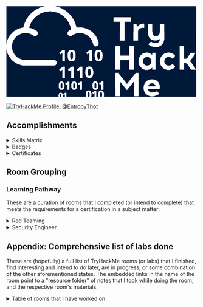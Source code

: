 
<img src="./images/banner.png" width="500px" />

<a href="https://tryhackme.com/p/EntropyThot"><img src="https://tryhackme-badges.s3.amazonaws.com/EntropyThot.png" alt="TryHackMe Profile: @EntropyThot"></a>

## Accomplishments

<details>
<summary>Skills Matrix</summary>

<img width="500px;" alt="skills matrix" src="./images/skills_matrix.png" />
</details>

<details>
<summary>Badges</summary>

<img src="./images/thm_badges.png" width="700px" />
</details>

<details>
<summary>Certificates</summary>

* [Jr Penetration Tester Learning Path](./images/certs/junior-pentest.pdf)

</details>

## Room Grouping

### Learning Pathway

These are a curation of rooms that I completed (or intend to complete) that meets the requirements for a certification in a subject matter:

<details>
<summary>Red Teaming</summary>

* __Red Team Fundamentals:__ Learn the core components of a red team engagement, from threat intelligence to OPSEC and C2s.
    * ~~[Red Team Fundamentals]()~~: Learn about the basics of a red engagement, the main components and stakeholders involved, and how red teaming differs from other cyber security engagements.
    * ~~[Red Team Engagements]()~~: Learn the steps and procedures of a red team engagement, including planning, frameworks, and documentation.
    * ~~[Red Team Threat Intel]()~~: Apply threat intelligence to red team engagements and adversary emulation.
    * ~~[Red Team OPSEC]()~~: Learn how to apply Operations Security (OPSEC) process for Red Teams.
    * ~~[Intro to C2]()~~: Learn the essentials of Command and Control to help you become a better Red Teamer and simplify your next Red Team assessment!
* __Initial Access:__ Explore the different techniques to gain initial access to a target system and network from a Red Teamer’s perspective.
    * ~~[Red Team Recon]()~~: Learn how to use DNS, advanced searching, Recon-ng, and Maltego to collect information about your target.
    * ~~[Weaponization]()~~: Understand and explore common red teaming weaponization techniques. You will learn to build custom payloads using common methods seen in the industry to get initial access.
    * ~~[Password Attacks]()~~: This room introduces the fundamental techniques to perform a successful password attack against various services and scenarios.
    * ~~[Phishing]()~~: Learn what phishing is and why it's important to a red team engagement. You will set up phishing infrastructure, write a convincing phishing email and try to trick your target into opening your email in a real-world simulation.
* __Post Compromise:__ Learn about the steps taken by an attacker right after gaining an initial foothold on a network.
    * ~~[The Lay of the Land]()~~: Learn about and get hands-on with common technologies and security products used in corporate environments; both host and network-based security solutions are covered.
    * ~~[Enumeration]()~~: This room is an introduction to enumeration when approaching an unknown corporate environment.
    * ~~[Windows Privilege Escalation]()~~: Learn the fundamentals of Windows privilege escalation techniques.
    * ~~[Windows Local Persistence]()~~: Learn the most common persistence techniques used on Windows machines.
    * ~~[Lateral Movement and Pivoting]()~~: Learn about common techniques used to move laterally across a Windows network.
    * ~~[Data Exfiltration]()~~: An introduction to Data Exfiltration and Tunneling techniques over various protocols.
* __Host Evasions:__ Understand the techniques behind host-based security and bypass the most common security products in Windows operating systems.
    * ~~[Windows Internals]()~~: Learn and understand the fundamentals of how Windows operates at its core.
    * ~~[Introduction to Windows API]()~~: Learn how to interact with the win32 API and understand its wide range of use cases.
    * ~~[Abusing Windows Internals]()~~: Leverage windows internals components to evade common detection solutions, using modern tool-agnostic approaches.
    * ~~[Introduction to Antivirus]()~~: Understand how antivirus software works and what detection techniques are used to bypass malicious file checks.
    * ~~[AV Evasion: Shellcode]()~~: Learn shellcode encoding, packing, binders, and crypters.
    * ~~[Obfuscation Principles]()~~: Leverage tool-agnostic software obfuscation practices to hide malicious functions and create unique code.
    * ~~[Signature Evasion]()~~: Learn how to break signatures and evade common AV, using modern tool-agnostic approaches.
    * ~~[Bypassing UAC]()~~: Learn common ways to bypass User Account Control (UAC) in Windows hosts.
    * ~~[Runtime Detection Evasion]()~~: Learn how to bypass common runtime detection measures, such as AMSI, using modern tool-agnostic approaches.
    * ~~[Evading Logging and Monitoring]()~~: Learn how to bypass common logging and system monitoring, such as ETW, using modern tool-agnostic approaches.
    * ~~[Living Off the Land]()~~: Learn the essential concept of "Living Off the Land" in Red Team engagements.
* __Network Security Evasion:__ Learn how to bypass and evade different security solutions used in the industry, such as firewalls and IDS/IPS.
    * ~~[Network Security Solutions]()~~: Learn about and experiment with various IDS/IPS evasion techniques, such as protocol and payload manipulation.
    * ~~[Firewalls]()~~: Learn about and experiment with various firewall evasion techniques, such as port hopping and port tunneling.
    * ~~[Sandbox Evasion]()~~: Learn about active defense mechanisms Blue Teamers can deploy to identify adversaries in their environment.
* __Compromising Active Directory:__ Learn and exploit Active Directory networks through core security issues stemming from misconfigurations.
    * ~~[Active Directory Basics]()~~: This room will introduce the basic concepts and functionality provided by Active Directory.
    * ~~[Breaching Active Directory]()~~: This network covers techniques and tools that can be used to acquire that first set of AD credentials that can then be used to enumerate AD.
    * ~~[Enumerating Active Directory]()~~: This room covers various Active Directory enumeration techniques, their use cases as well as drawbacks.
    * ~~[Lateral Movement and Pivoting]()~~: Learn about common techniques used to move laterally across a Windows network.
    * ~~[Exploiting Active Directory]()~~: Learn common AD exploitation techniques that can allow you to reach your goal in an AD environment.
    * ~~[Persisting Active Directory]()~~: Learn about common Active Directory persistence techniques that can be used post-compromise to ensure the blue team will not be able to kick you out during a red team exercise.
    * ~~[Credentials Harvesting]()~~: Apply current authentication models employed in modern environments to a red team approach.
</details>

<details>
<summary>Security Engineer</summary>

* __Introduction to Security Engineering:__ Acquire the foundations for security engineering. Learn about security principles, cryptography fundamentals, and identity management basics.
* __Threats and Risks:__ Understand how security engineers help their organisations to identify threats and risks to better manage them.
* __Network and System Security:__ Explore principles of network & system security, including secure protocols, hardening OS, cloud, and network devices using latest techniques.
* __Software Security:__ Understand how security integrates into the development process of an application, and learn how to mitigate common vulnerabilities in web applications.
* __Managing Incidents:__ Understand how security engineers help their organisations during an incident to reduce the impact of the incident.
</details>

## Appendix: Comprehensive list of labs done

These are (hopefully) a full list of TryHackMe rooms (or labs) that I finished, find interesting and intend to do later, are in progress, or some combination of the other aforementioned states. The embedded links in the name of the room point to a "resource folder" of notes that I took while doing the room, and the respective room's materials.

<details>
<summary>Table of rooms that I have worked on</summary>

| __Room__ | __Categories/Tags__ | __THM Description__ | __Level__ | __Time Credits (in minutes)__ | __Status__ |
|----------|---------------------|---------------------|-----------|-------------------------------|------------|
| 25 Days of Cyber Security | [todo] | [todo] | Easy | 0 | Completed |
| Abusing Windows Internals | [todo] | [todo] | Hard | 60 | Completed |
| Active Directory Basics | [todo] | [todo] | Easy | 30 | Completed |
| Active Directory Hardening | [todo] | [todo] | Medium | 120 | Completed |
| Active Reconnaissance | [todo] | [todo] | Easy | 60 | Completed |
| Advanced SQL Injection | [todo] | [todo] | Medium | 60 | Completed |
| Advanced Static Analysis | [todo] | [todo] | Medium | 200 | Completed |
| Advent of Cyber '23 Side Quest | [todo] | [todo] | Info | 60 | In Progress |
| Advent of Cyber 1 [2019] | [todo] | [todo] | Easy | 0 | In Progress |
| Advent of Cyber 2 [2020] | [todo] | [todo] | Medium | 1440 | In Progress |
| Advent of Cyber 2022 | [todo] | [todo] | Easy | 1440 | In Progress |
| Advent of Cyber 2023 | [todo] | [todo] | Easy | 1440 | Completed |
| Advent of Cyber 3 (2021) | [todo] | [todo] | Easy | 1440 | Completed |
| Agent Sudo | [todo] | [todo] | Easy | 0 | Completed |
| Alfred | [todo] | [todo] | Easy | 45 | Completed |
| Analysing Volatile Memory | [todo] | [todo] | Easy | 90 | Completed |
| Android Hacking 101 | [todo] | [todo] | Medium | 0 | Completed |
| Android Malware Analysis | [todo] | [todo] | Easy | 60 | Completed |
| Anthem | [todo] | [todo] | Easy | 0 | Completed |
| Anti-Reverse Engineering | [todo] | [todo] | Medium | 60 | Completed |
| Atlas | [todo] | [todo] | Easy | 45 | Completed |
| Atomic Red Team | [todo] | [todo] | Medium | 120 | In Progress |
| AttackerKB | [todo] | [todo] | Easy | 0 | Completed |
| Attacking Kerberos | [todo] | [todo] | Easy | 0 | In Progress |
| [Attacktive Directory](./rooms/attacktivedirectory) | Red Teaming, Active Directory, boot2root | 99% of Corporate networks run off of AD. But can you exploit a vulnerable Domain Controller? | Medium | 0 | Completed |
| Auditing and Monitoring | [todo] | [todo] | Easy | 60 | Completed |
| Aurora EDR | [todo] | [todo] | Medium | 60 | Completed |
| Authentication Bypass | [todo] | [todo] | Easy | 30 | Completed |
| Autopsy | [todo] | [todo] | Easy | 60 | Completed |
| AV Evasion: Shellcode | [todo] | [todo] | Medium | 120 | Completed |
| b3dr0ck | [todo] | [todo] | Easy | 60 | In Progress |
| Badbyte | [todo] | [todo] | Easy | 0 | Completed |
| Baron Samedit | [todo] | [todo] | Info | 0 | Completed |
| Bash Scripting | [todo] | [todo] | Easy | 45 | Completed |
| Basic Dynamic Analysis | [todo] | [todo] | Medium | 120 | Completed |
| Basic Malware RE | [todo] | [todo] | Medium | 0 | Completed |
| Basic Pentesting | [todo] | [todo] | Easy | 0 | Completed |
| Basic Static Analysis | [todo] | [todo] | Medium | 120 | Completed |
| Bebop | [todo] | [todo] | Easy | 30 | Completed |
| Become a Hacker | [todo] | [todo] | Easy | 20 | Completed |
| Becoming a First Responder | [todo] | [todo] | Easy | 120 | Completed |
| Blaster | [todo] | [todo] | Easy | 30 | Completed |
| Blue | Windows, Eternal Blue, MS17-010, boot2root, Exploitation | Deploy & hack into a Windows machine, leveraging common misconfigurations issues. | Easy | 30 | Completed | 
| Bolt | [todo] | [todo] | Easy | 0 | Completed |
| Bounty Hacker | [todo] | [todo] | Easy | 0 | Completed |
| Brim | [todo] | [todo] | Medium | 120 | Completed |
| Bulletproof Penguin | [todo] | [todo] | Easy | 45 | Completed |
| Burp Suite: Extensions | [todo] | [todo] | Easy | 30 | Completed |
| Burp Suite: Intruder | [todo] | [todo] | Medium | 90 | Completed |
| Burp Suite: Other Modules | [todo] | [todo] | Easy | 45 | Completed |
| Burp Suite: Repeater | [todo] | [todo] | Info | 60 | Completed |
| Burp Suite: The Basics | [todo] | [todo] | Info | 60 | Completed |
| Bypass Disable Functions | [todo] | [todo] | Info | 60 | Completed |
| Bypassing UAC | [todo] | [todo] | Medium | 45 | Completed |
| CAPA: The Basics | [todo] | [todo] | Easy | 60 | In Progress |
| Careers in Cyber | [todo] | [todo] | Info | 60 | Completed |
| CC: Ghidra | [todo] | [todo] | Easy | 0 | Completed |
| CC: Pen Testing | [todo] | [todo] | [todo] | [todo] | [todo] |
| CI/CD and Build Security | [todo] | [todo] | Medium | 120 | In Progress |
| Cloud-based IaC | [todo] | [todo] | Easy | 180 | Completed |
| Cluster Hardening | [todo] | [todo] | Medium | 30 | In Progress |
| Command Injection | [todo] | [todo] | Easy | 20 | Completed |
| Common Attacks | [todo] | [todo] | Info | 40 | Completed |
| Common Linux Privesc | [todo] | [todo] | Easy | 0 | Completed |
| Container Hardening | [todo] | [todo] | Easy | 40 | Completed |
| Container Vulnerabilities | [todo] | [todo] | Easy | 60 | Completed |
| Content Discovery | [todo] | [todo] | Easy | 30 | Completed |
| Content Security Policy | [todo] | [todo] | [todo] | [todo] | [todo] |
| Cross-site Scripting | [todo] | [todo] | [todo] | [todo] | [todo] |
| Crylo | [todo] | [todo] | Medium | 60 | In Progress |
| Cryptography Basics | [todo] | [todo] | Easy | 45 | Completed |
| Cryptography for Dummies | [todo] | [todo] | Easy | 30 | Completed |
| CTF collection Vol. 1 | [todo] | [todo] | [todo] | [todo] | [todo] |
| [Custom Alert Rules in Wazuh](./rooms/customalertrulesinwazuh) | DFIR, EDR, Logging | Learn how to create rules in Wazuh for your environment. | Easy | 60 | Completed |
| CVE-2021-41773/24013 | [todo] | [todo] | Info | 15 | Completed |
| CVE-2022-26923 | [todo] | [todo] | Easy | 60 | In Progress |
| CVE-2023-38408 | [todo] | [todo] | Medium | 60 | In Progress |
| Cyber Kill Chain | [todo] | [todo] | Easy | 45 | Complete |
| Cyber Scotland 2021 | [todo] | [todo] | Easy | 0 | Completed |
| Daily Bugle | [todo] | [todo] | Hard | 0 | Completed |
| DAST | [todo] | [todo] | Medium | 120 | Completed |
| Data Exfiltration | [todo] | [todo] | Hard | 60 | Completed |
| Dependency Management | [todo] | [todo] | [todo] | [todo] | [todo] |
| DFIR: An Introduction | [todo] | [todo] | Easy | 90 | Completed |
| Diamond Model | [todo] | [todo] | Easy | 35 | Completed |
| [Digital Forensics Case B4DM755](./rooms/caseb4dm755) | Case Study, DFIR | Acquire the critical skills of evidence preservation, disk imaging, and artefact analysis for use in court. | Easy | 120 | Completed |
| Digital Forensics Fundamentals | [todo] | [todo] | Easy | 60 | Completed |
| Dirty Pipe: CVE-2022-0847 | [todo] | [todo] | Info | 42 | Completed |
| Dissecting PE Headers | [todo] | [todo] | Medium | 120 | Completed |
| [Dumping Router Firmware](./rooms/rfirmware) | Case Study, Software Forensics, Reverse Engineering | Have you ever been curious about how your router works? What OS it runs? What makes it tick? | Medium | 0 | Completed |
| DLL HIJACKING | [todo] | [todo] | [todo] | [todo] | [todo] |
| DNS in detail | [todo] | [todo] | [todo] | [todo] | [todo] |
| DNS Manipulation | [todo] | [todo] | [todo] | [todo] | [todo] |
| DOM-Based Attacks | [todo] | [todo] | Easy | 60 | In Progress |
| Dunkle Materie | [todo] | [todo] | [todo] | [todo] | [todo] |
| DVWA | [todo] | [todo] | [todo] | [todo] | [todo] |
| Dynamic Analysis: Debugging | [todo] | [todo] | [todo] | [todo] | [todo] |
| Empire | [todo] | [todo] | [todo] | [todo] | [todo] |
| Encryption – Crypto 101 | [todo] | [todo] | [todo] | [todo] | [todo] |
| Enumeration | [todo] | [todo] | [todo] | [todo] | [todo] |
| Enumeration & Brute Force | [todo] | [todo] | Easy | 30 | Completed |
| [Eradication & Remediation](./rooms/eradicationandremediation) | DFIR, Methodology | A look into the fourth phase of the Incident Response framework: Eradication, Remediation, and Recovery. | Easy | 60 | Completed | 
| Evading Logging and Monitoring | [todo] | [todo] | Medium | 60 | In Progress |
| Eviction | [todo] | [todo] | Easy | 45 | Completed |
| Expediting Registry Analysis | [todo] | [todo] | Medium | 120 | Completed |
| Exploit Vulnerabilities | [todo] | [todo] | Easy | 20 | Completed |
| Extending Your Network | [todo] | [todo] | Info | 20 | Completed |
| ffuf | [todo] | [todo] | Easy | 0 | Completed |
| File Inclusion | [todo] | [todo] | Medium | 60 | Completed |
| Fire Inclusion, Path Traversal | [todo] | [todo] | Medium | 60 | Completed |
| Firewalls | [todo] | [todo] | Medium | 180 | Completed |
| Firewall Fundamentals | [todo] | [todo] | Easy | 60 | Completed |
| FlareVM: Arsenal of Tools | [todo] | [todo] | Easy | 40 | Completed |
| Follina MSDT | [todo] | [todo] | [todo] | [todo] | [todo] |
| Forensic Imaging | [todo] | [todo] | Easy | 45 | Completed |
| Game Zone | [todo] | [todo] | Easy | 0 | Completed |
| Geolocating Images | [todo] | [todo] | Easy | 0 | Completed |
| Getting Started | [todo] | [todo] | [todo] | [todo] | [todo] |
| Gobuster: The Basics | [todo] | [todo] | Easy | 60 | In Progress |
| Google Dorking | [todo] | [todo] | Easy | 0 | Completed |
| Governance & Regulation | [todo] | [todo] | Easy | 120 | Completed |
| Hacking with PowerShell | [todo] | [todo] | Easy | 30 | Completed |
| [HackPark](./rooms/hackpark) | boot2root, Exploitation, Case Study | Bruteforce a websites login with Hydra, identify and use a public exploit then escalate your privileges on this Windows machine! | Medium | 0 | Completed |
| Hardening Basics Part 1 | [todo] | [todo] | Easy | 0 | Completed |
| Hardening Basics Part 2 | [todo] | [todo] | Easy | 0 | Completed |
| Hashing Basics | [todo] | [todo] | Easy | 75 | Completed |
| Hashing – Crypto 101 | [todo] | [todo] | Medium | 30 | Completed |
| HeartBleed | CTF, Metasploit, Exploitation, Crypto | SSL issues are still lurking in the wild! Can you exploit this web servers OpenSSL? | Easy | 60 | Completed |
| History of Malware | [todo] | [todo] | [todo] | [todo] | [todo] |
| Hosted Hypervisors | [todo] | [todo] | Easy | 60 | Completed |
| How to use TryHackMe | [todo] | [todo] | [todo] | [todo] | [todo] |
| How websites work | [todo] | [todo] | [todo] | [todo] | [todo] |
| HTTP Request Smuggling | [todo] | [todo] | [todo] | [todo] | [todo] |
| Hunt Me I: Payment Collectors | [todo] | [todo] | [todo] | [todo] | [todo] |
| Hydra | [todo] | [todo] | [todo] | [todo] | [todo] |
| Ice | [todo] | [todo] | [todo] | [todo] | [todo] |
| IDE | [todo] | [todo] | [todo] | [todo] | [todo] |
| [Identification & Scoping](./rooms/identificationandscoping) | Help Desk, Blue Teaming, DFIR | A look into the second phase of the Incident Response Framework, Identification & Scoping. | Medium | 60 | Completed | 
| Identity and Access Management | [todo] | [todo] | Easy | 120 | Completed |
| IDOR | [todo] | [todo] | Easy | 30 | Completed |
| IDS Fundamentals | [todo] | [todo] | Easy | 60 | In Progress |
| Incident handling with Splunk | [todo] | [todo] | Medium | 300 | In Progress |
| Incident Response Fundamentals | [todo] | [todo] | Easy | 60 | Completed |
| Injection | [todo] | [todo] | [todo] | [todo] | [todo] |
| Insecure Deserialisation | [todo] | [todo] | Medium | 120 | In Progress |
| Intro PoC Scripting | [todo] | [todo] | [todo] | [todo] | [todo] |
| Intro to C2 | [todo] | [todo] | Medium | 60 | Completed |
| Intro to Cloud Security | [todo] | [todo] | Easy | 180 | Completed |
| Intro to Cold System Forensics | [todo] | [todo] | Easy | 60 | Completed |
| Intro to Containerisation | [todo] | [todo] | Info | 30 | Completed |
| Intro to Cyber Threat Intel | [todo] | [todo] | Easy | 45 | Completed |
| Intro to Defensive Security | [todo] | [todo] | Easy | 90 | Completed |
| Intro to Detection Engineering | [todo] | [todo] | Easy | 60 | Completed |
| Intro to Digital Forensics | [todo] | [todo] | Easy | 90 | Completed |
| Intro to Docker | [todo] | [todo] | Easy | 35 | Completed |
| Intro to Endpoint Security | [todo] | [todo] | Easy | 60 | Completed |
| Intro to IaC | [todo] | [todo] | Easy | 90 | Completed |
| Intro to IoT Pentesting | [todo] | [todo] | Easy | 0 | Completed |
| Intro to IR and IM | [todo] | [todo] | Info | 120 | Completed |
| Intro to ISAC | [todo] | [todo] | [todo] | [todo] | [todo] |
| Intro to Kubernetes | [todo] | [todo] | Easy | 60 | Completed |
| Intro to LAN | [todo] | [todo] | Info | 15 | Completed |
| Intro to Log Analysis | [todo] | [todo] | Easy | 60 | Completed |
| Intro to Logs | [todo] | [todo] | Easy | 30 | Completed |
| Intro to Malware Analysis | [todo] | [todo] | Medium | 90 | Completed |
| Intro to Offensive Security | [todo] | [todo] | Info | 15 | Completed |
| Intro to Pipeline Automation | [todo] | [todo] | Info | 60 | Completed |
| Intro To Pwntools | [todo] | [todo] | [todo] | [todo] | [todo] |
| Intro to SSRF | [todo] | [todo] | Easy | 30 | Completed |
| Intro to Threat Emulation | [todo] | [todo] | Medium | 60 | Completed |
| Intro to Windows | [todo] | [todo] | [todo] | [todo] | [todo] |
| Intro to x86-64 | [todo] | [todo] | [todo] | [todo] | [todo] |
| Introduction to Antivirus | [todo] | [todo] | Easy | 90 | Completed |
| Introduction to Cryptography | [todo] | [todo] | Medium | 240 | Completed |
| Introduction to CryptOps | [todo] | [todo] | Easy | 60 | Completed |
| Introduction to DevSecOps | [todo] | [todo] | Medium | 120 | Completed |
| Introduction to Django | [todo] | [todo] | Easy | 0 | Completed |
| Introduction to Flask | [todo] | [todo] | Easy | 15 | Completed |
| Introduction to OWASP ZAP | [todo] | [todo] | Easy | 0 | Completed |
| Introduction to SIEM | [todo] | [todo] | Easy | 120 | Completed |
| Introduction to Windows API | [todo] | [todo] | Easy | 60 | Completed |
| Introductory Networking | [todo] | [todo] | Easy | 20 | Completed |
| Introductory Researching | [todo] | [todo] | Easy | 0 | Completed |
| [Intrusion Detection](./rooms/idsevasion) | [todo] | [todo] | Medium | 60 | Completed |
| Investigating Windows | DFIR, Case Study, Windows, RDP | A windows machine has been hacked, its your job to go investigate this windows machine and find clues to what the hacker might have done. | Easy | 0 | Completed |
| Investigating Windows 2.0 | [todo] | [todo] | [todo] | [todo] | [todo] |
| Investigating with ELK 101 | [todo] | [todo] | Medium | 180 | In Progress |
| [iOS Analysis](./rooms/iosanalysis) | [todo] | [todo] | Easy | 45 | Completed |
| [iOS Forensics](./rooms/iosforensics) | Methodology, Toolkits, DFIR | Learn about the data acquisition techniques and tools used in iOS device digital forensics! | Easy | 0 | Completed |
| IR Difficulties and Challenges | [todo] | [todo] | Easy | 60 | Completed |
| IR Philosophy and Ethics | [todo] | [todo] | Easy | 40 | Completed |
| IR Playbooks | [todo] | [todo] | Easy | 60 | Completed |
| IR Timeline Analysis | [todo] | [todo] | Medium | 60 | In Progress |
| ISO27001 | [todo] | [todo] | Easy | 0 | Completed |
| [JavaScript Basics](./rooms/javascriptbasics) | Programming | Learn JavaScript, the high-level, multi-paradigm language of the web. | Easy | 0 | Completed |
| JavaScript Essentials | [todo] | [todo] | Easy | 60 | Completed |
| John The Ripper | [todo] | [todo] | Easy | 60 | Completed |
| Joomify | [todo] | [todo] | Medium | 40 | Completed |
| Junior Security Analyst Intro | [todo] | [todo] | Easy | 15 | Completed |
| Jupyter 101 | [todo] | [todo] | Easy | 0 | Completed |
| [JVM Reverse Engineering](./rooms/jvmreverseengineering) | Java, Reverse Engineering, Case Study | Learn JavaScript, the high-level, multi-paradigm language of the web. | Medium | 0 | In Progress |
| [JWT Security] | [todo] | [todo] | Easy | 60 | In Progress |
| K8s Best Security Practices | [todo] | [todo] | Medium | 60 | In Progress |
| KaffeeSec – SoMeSINT | [todo] | [todo] | Medium | 0 | Completed |
| Kali Machine | Basics | Access your own Kali Machine | Easy | 30 | Completed |
| KAPE | [todo] | [todo] | Medium | 90 | In Progress |
| Kenobi | [todo] | [todo] | Easy | 0 | Completed |
| LazyAdmin | [todo] | [todo] | Easy | 0 | Completed |
| LDAP Injection | [todo] | [todo] | Easy | 38 | Completed |
| Learn & win prizes - Fall 2022 | [todo] | [todo] | Info | 5 | Completed |
| Learn and win prizes #2 | [todo] | [todo] | Info | 5 | Completed |
| Learn and win prizes | [todo] | [todo] | Info | 0 | Completed |
| Learn Rust | [todo] | [todo] | Easy | 0 | Completed |
| Learning Cyber Security | [todo] | [todo] | Easy | 0 | Completed |
| Legal Considerations in DFIR | [todo] | [todo] | Medium | 60 | In Progress |
| Lessons Learned | [todo] | [todo] | Easy | 60 | Completed |
| LFI | [todo] | [todo] | Easy | 0 | Completed |
| LFI Basics | [todo] | [todo] | Easy | 0 | Completed |
| Linux Agency | [todo] | [todo] | Medium | 0 | In Progress |
| Linux Backdoors | [todo] | [todo] | Easy | 0 | Completed |
| [Linux File System Analysis](./rooms/linuxfilesystemanalysis) | Methodology, Toolkits, DFIR | Perform real-time file system analysis on a Linux system to identify an attacker's artefacts. | Easy | 60 | Completed | 
| Linux Forensics | [todo] | [todo] | Medium | 120 | Completed |
| Linux Function Hooking | [todo] | [todo] | Medium | 0 | Completed |
| Linux Fundamentals Part 1 | [todo] | [todo] | Info | 10 | Completed |
| Linux Fundamentals Part 2 | [todo] | [todo] | Info | 20 | Completed |
| Linux Fundamentals Part 3 | [todo] | [todo] | Info | 18 | Completed |
| Linux Incident Surface | [todo] | [todo] | Easy | 80 | Completed |
| Linux Live Analysis | [todo] | [todo] | Medium | 100 | Completed |
| Linux Logs Investigations | [todo] | [todo] | Medium | 60 | Completed |
| Linux PrivEsc | [todo] | [todo] | Medium | 0 | Completed |
| Linux PrivEsc Arena | [todo] | [todo] | Medium | 0 | Completed |
| Linux Privilege Escalation | [todo] | [todo] | Medium | 50 | Completed |
| [Linux Process Analysis](./rooms/linuxprocessanalysis) | [todo] | [todo] | Medium | 60 | Completed |
| Linux Server Forensics | [todo] | [todo] | Medium | 0 | Completed |
| Linux Shells | [todo] | [todo] | Easy | 45 | Completed |
| Linux Strength Training | [todo] | [todo] | Easy | 0 | Completed |
| Linux System Hardening | [todo] | [todo] | Medium | 120 | Completed |
| Linux: Local Enumeration | [todo] | [todo] | Easy | 0 | Completed |
| Living Off the Land | [todo] | [todo] | Medium | 60 | Completed |
| LocalPotato | [todo] | [todo] | Medium | 30 | In Progress |
| Log Fundamentals | [todo] | [todo] | Easy | 45 | Completed |
| Log Operations | [todo] | [todo] | Easy | 60 | Completed |
| Log Universe | [todo] | [todo] | Easy | 60 | In Progress |
| Logging for Accountability | [todo] | [todo] | Easy | 60 | Completed |
| MAL: Malware Introductory | [todo] | [todo] | Easy | 0 | Completed |
| MAL: REMnux – The Redux | [todo] | [todo] | Easy | 0 | Completed |
| MAL: Researching | [todo] | [todo] | Easy | 0 | Completed |
| MAL: Strings | [todo] | [todo] | Easy | 0 | Completed |
| MalDoc: Static Analysis | [todo] | [todo] | Medium | 60 | Completed |
| Metasploit: Exploitation | [todo] | [todo] | Easy | 20 | Completed |
| Metasploit: Introduction | [todo] | [todo] | Easy | 30 | Completed |
| Metasploit: Meterpreter | [todo] | [todo] | Easy | 20 | Completed |
| Microservices Architectures | [todo] | [todo] | Easy | 45 | Completed |
| Microsoft Windows Hardening | [todo] | [todo] | Easy | 120 | Completed |
| MISP | [todo] | [todo] | Medium | 60 | Completed |
| MITRE | [todo] | [todo] | Medium | 30 | Completed |
| Mobile Malware Analysis | [todo] | [todo] | Easy | 60 | Completed |
| Moniker Link (CVE-2024-21413) | [todo] | [todo] | Easy | 30 | Completed |
| Mother's Secret | [todo] | [todo] | Easy | 120 | Completed |
| Multi-Factor Authentication | [todo] | [todo] | Easy | 60 | Completed |
| Nessus | [todo] | [todo] | Easy | 0 | Completed |
| Net Sec Challenge | [todo] | [todo] | Medium | 60 | Completed |
| Network Device Hardening | [todo] | [todo] | Medium | 180 | Completed |
| Network Security | [todo] | [todo] | [todo] | [todo] | [todo] |
| Network Security Protocols | [todo] | [todo] | Medium | 180 | Completed |
| Network Security Solutions | [todo] | [todo] | Medium | 120 | Completed |
| Network Services | [todo] | [todo] | Easy | 60 | Completed |
| Network Services 2 | [todo] | [todo] | Easy | 60 | Completed |
| Networking | [todo] | [todo] | Easy | 0 | Completed |
| Networking Concepts | [todo] | [todo] | Easy | 60 | Completed |
| Networking Core Protocols | [todo] | [todo] | Easy | 45 | Completed |
| Networking Essentials | [todo] | [todo] | Easy | 60 | Completed |
| Networking Secure Protocols | [todo] | [todo] | Easy | 60 | Completed |
| NetworkMiner | [todo] | [todo] | Easy | 60 | Completed |
| NIS – Linux Part I | [todo] | [todo] | Easy | 25 | Completed |
| Nmap | [todo] | [todo] | Easy | 50 | Completed |
| Nmap Advanced Port Scans | [todo] | [todo] | Medium | 75 | Completed |
| Nmap Basic Port Scans | [todo] | [todo] | Easy | 120 | Completed |
| Nmap Live Host Discovery | [todo] | [todo] | Medium | 120 | Completed |
| Nmap Post Port Scans | [todo] | [todo] | Medium | 60 | Completed |
| Nmap: The Basics | [todo] | [todo] | Easy | 60 | In Progress |
| NoSQL Injection | [todo] | [todo] | Easy | 30 | Completed |
| NoSQL injection Basics | [todo] | [todo] | Easy | 30 | Completed |
| OAuth Vulnerabilities | [todo] | [todo] | Medium | 120 | In Progress |
| Obfuscation Principles | [todo] | [todo] | Medium | 60 | Completed |
| OhShint | [todo] | [todo] | Easy | 60 | Completed |
| On-Premises IaC | [todo] | [todo] | Medium | 60 | In Progress |
| OpenCTI | [todo] | [todo] | Medium | 120 | Completed |
| OpenVAS | [todo] | [todo] | Easy | 0 | Completed |
| OpenVPN | [todo] | [todo] | Easy | 0 | Completed |
| Operating System Security | [todo] | [todo] | Easy | 60 | Completed |
| [ORM Injection](./rooms/orminjection) | [todo] | [todo] | Medium | 60 | Completed |
| OSI Model | [todo] | [todo] | Info | 30 | Completed |
| Osquery: The Basics | [todo] | [todo] | Easy | 120 | Completed |
| OverlayFS – CVE-2021-3493 | [todo] | [todo] | Info | 0 | Completed |
| Overpass | [todo] | [todo] | Easy | 0 | In Progress |
| OWASP API Security Top 10 - 1 | [todo] | [todo] | Medium | 180 | Completed |
| OWASP API Security Top 10 - 2 | [todo] | [todo] | Medium | 180 | Completed |
| OWASP Broken Access Control | [todo] | [todo] | Easy | 30 | Completed |
| OWASP Juice Shop | [todo] | [todo] | Easy | 120 | Completed |
| OWASP Top 10 - 2021 | [todo] | [todo] | Easy | 120 | Completed |
| OWASP Top 10 | [todo] | [todo] | Easy | 120 | Completed |
| Packet & Frames | [todo] | [todo] | Info | 30 | Completed |
| ParrotPost: Phishing Analysis | [todo] | [todo] | Easy | 30 | Completed |
| Passive Reconnaissance | [todo] | [todo] | Easy | 60 | Completed |
| Pentesting Fundamentals | [todo] | [todo] | Info | 30 | Completed |
| Phishing | [todo] | [todo] | Medium | 60 | Completed |
| Phishing Analysis Fundamentals | [todo] | [todo] | Easy | 30 | Completed |
| Phishing Analysis Tools | [todo] | [todo] | Easy | 30 | Completed |
| Phishing Emails in Action | [todo] | [todo] | Easy | 30 | Completed |
| [Phishing: HiddenEye](./rooms/phishinghiddeneye) | Toolkit, Red Teaming | This tool helps you create a phishing page for sites such as Gmail, Snapchat, et cetera. Discussion of the difference between legit and fake site. | Easy | 0 | Completed |
| Phishing Prevention | [todo] | [todo] | Easy | 30 | Completed |
| Physical Security Intro | [todo] | [todo] | Easy | 0 | Completed |
| Pickle Rick | CTF, Case Study, boot2root, dirbuster, Linux | A Rick and Morty CTF. Help turn Rick back into a human! | Easy | 0 | In Progress |
| Polkit: CVE-2021-3560 | [todo] | [todo] | Info | 0 | Completed |
| PowerShell for Pentesters | [todo] | [todo] | Medium | 20 | Completed |
| Preparation | [todo] | [todo] | Easy | 60 | Completed |
| Principles of Security | [todo] | [todo] | Info | 30 | Completed |
| Printer Hacking 101 | [todo] | [todo] | Easy | 0 | In Progress |
| PrintNightmare | [todo] | [todo] | Medium | 30 | Completed |
| Protocols and Servers | [todo] | [todo] | Easy | 100 | Completed |
| Protocols and Servers 2 | [todo] | [todo] | Medium | 100 | Completed |
| Public Key Cryptography Basics | [todo] | [todo] | Easy | 60 | Completed |
| Putting it all together | [todo] | [todo] | Easy | 15 | Completed |
| Pwnkit: CVE-2021-4034 | [todo] | [todo] | Info | 15 | Completed |
| Pyramid of Pain | [todo] | [todo] | Easy | 30 | Completed |
| Python Basics | [todo] | [todo] | Info | 80 | Completed |
| Python for Pentesters | [todo] | [todo] | Easy | 30 | Completed |
| Red Team Engagements | [todo] | [todo] | Easy | 90 | Completed |
| Red Team Fundamentals | [todo] | [todo] | Easy | 20 | Completed |
| Red Team OPSEC | [todo] | [todo] | Medium | 90 | Completed |
| Red Team Recon | [todo] | [todo] | Easy | 120 | Completed |
| Red Team Threat Intel | [todo] | [todo] | Medium | 60 | Completed |
| Redline | [todo] | [todo] | Medium | 30 | Completed |
| Registry Persistence Detection | [todo] | [todo] | Easy | 60 | Completed |
| Regular expressions | [todo] | [todo] | Medium | 0 | Completed |
| REMnux: Getting Started | [todo] | [todo] | Easy | 40 | Completed |
| Remux The Tmux | [todo] | [todo] | Info | 30 | Completed |
| REvil Corp | [todo] | [todo] | Medium | 45 | In Progress |
| Risk Management | [todo] | [todo] | Easy | 90 | Completed |
| Rootme | [todo] | [todo] | Easy | 0 | Completed |
| Runtime Detection Evasion | [todo] | [todo] | Hard | 60 | Completed |
| RustScan | [todo] | [todo] | Easy | 0 | Completed |
| Sakura Room | [todo] | [todo] | Easy | 0 | Completed |
| Sandbox Evasion | [todo] | [todo] | Hard | 180 | In Progress |
| SAST | [todo] | [todo] | Medium | 30 | Completed |
| SDLC | [todo] | [todo] | Easy | 120 | Completed |
| Search Skills | [todo] | [todo] | Easy | 60 | Completed |
| Secure GitOps | [todo] | [todo] | Easy | 60 | Completed |
| Secure Network Architecture | [todo] | [todo] | Medium | 60 | Completed |
| Security Awareness | [todo] | [todo] | Info | 30 | Completed |
| Security Engineer Intro | [todo] | [todo] | Info | 60 | Completed |
| Security Operations | [todo] | [todo] | Easy | 60 | Completed |
| Security Principles | [todo] | [todo] | Easy | 90 | Completed |
| Server-side Template Injection | [todo] | [todo] | Medium | 60 | Completed |
| [Servidae: Log Analysis in ELK](./rooms/servidae) | Log Analysis, DFIR, Blue Teaming, Toolkit | Analyze the logs of an affected workstation to determine the attacker's indicators of compromise. | Easy | 60 | Completed | 
| Session Management | [todo] | [todo] | Easy | 60 | Completed |
| Shells Overview | [todo] | [todo] | Easy | 60 | Completed |
| Shodan.io | [todo] | [todo] | Easy | 0 | Completed |
| Sigma | [todo] | [todo] | Medium | 60 | In Progress |
| Signature Evasion | [todo] | [todo] | Medium | 60 | In Progress |
| Simple CTF | [todo] | [todo] | Easy | 0 | Completed |
| Skynet | [todo] | [todo] | Easy | 0 | Completed |
| Snort | [todo] | [todo] | Medium | 120 | Completed |
| [Snort Challenge - The Basics](./rooms/snortchallenges1) | Blue Teaming, Detection Engineering, Network Analysis, Case Study | Put your snort skills into practice and write snort rules to analyse live capture network traffic. | Medium | 90 | In Progress |
| Snyk Code | [todo] | [todo] | Easy | 60 | In Progress |
| Snyk Open Source | [todo] | [todo] | Easy | 60 | Completed |
| SOAR | [todo] | [todo] | Medium | 60 | Completed |
| SOC Fundamentals | [todo] | [todo] | Easy | 45 | Completed |
| Solar, exploiting log4j | [todo] | [todo] | Medium | 60 | In Progress |
| Source Code Security | [todo] | [todo] | Medium | 60 | Completed |
| Splunk 101 | [todo] | [todo] | Easy | 30 | Completed |
| Splunk 2 | [todo] | [todo] | Medium | 45 | In Progress |
| Splunk: Basics | [todo] | [todo] | Easy | 30 | Completed |
| Spring4Shell: CVE-2022-22965 | [todo] | [todo] | Info | 20 | Completed |
| SQL Fundamentals | [todo] | [todo] | Easy | 120 | In Progress |
| SQL Injection | [todo] | [todo] | Medium | 30 | Completed |
| SQL Injection Lab | [todo] | [todo] | Easy | 0 | In Progress |
| SQLMAP | [todo] | [todo] | Easy | 30 | Completed |
| SQLMap: The Basics | [todo] | [todo] | Easy | 45 | Completed |
| SSDLC | [todo] | [todo] | Medium | 120 | Completed |
| SSRF | [todo] | [todo] | Medium | 60 | Completed |
| SSTI | [todo] | [todo] | Medium | 0 | Completed |
| Starting Out in Cyber Sec | [todo] | [todo] | Easy | 0 | Completed |
| Steel Mountain | [todo] | [todo] | Easy | 0 | Completed |
| Subdomain Enumeration | [todo] | [todo] | Easy | 30 | Completed |
| Sublist3r | [todo] | [todo] | Easy | 0 | Completed |
| Sudo Buffer Overflow | [todo] | [todo] | Info | 0 | Completed |
| Sudo Security Bypass | [todo] | [todo] | Info | 0 | Completed |
| Sysinternals | [todo] | [todo] | Easy | 90 | Completed |
| Sysmon | [todo] | [todo] | Easy | 120 | Completed |
| Tardigrade | [todo] | [todo] | Medium | 120 | In Progress |
| The find command | [todo] | [todo] | Easy | 0 | Completed |
| The Greenholt Phish | [todo] | [todo] | Easy | 30 | Completed |
| The Hacker Methodology | [todo] | [todo] | Easy | 0 | Completed |
| The Lay of the Land | [todo] | [todo] | Easy | 60 | Completed |
| TheHive Project | [todo] | [todo] | Medium | 45 | Completed |
| Threat Hunting: Foothold | [todo] | [todo] | Medium | 120 | In Progress |
| Threat Hunting: Introduction | [todo] | [todo] | Easy | 45 | Completed |
| Threat Intel & Containment | [todo] | [todo] | Easy | 30 | Completed |
| Threat Intelligence Tools | [todo] | [todo] | Easy | 60 | Completed |
| Threat Modelling | [todo] | [todo] | Medium | 60 | Completed |
| tmux | [todo] | [todo] | Easy | 20 | Completed |
| ToolsRUs | Dirbuster, nikto, Metasploit, hydra, boot2root | Practise using tools such as dirbuster, hydra, nmap, nikto and metasploit | Easy | 0 | Completed | 
| Tor | [todo] | [todo] | Easy | 0 | Completed |
| Traffic Analysis Essentials | [todo] | [todo] | Easy | 30 | Completed |
| Traverse | [todo] | [todo] | Easy | 120 | Completed |
| Trooper | [todo] | [todo] | Easy | 60 | Completed |
| TryHack3M: Sch3Ma D3Mon | [todo] | [todo] | Medium | 90 | Completed |
| [TShark](./rooms/tshark) | Network Analysis, Utility | Learn how to use TShark to accelerate your pcap analysis! | Medium | 60 | Completed |
| [TShark: The Basics](./rooms/tsharkthebasics) | [todo] | [todo] | Easy | 120 | Completed |
| [TShark: CLI Wireshark Features] | [todo] | [todo] | Medium | 120 | Completed |
| Tutorial | [todo] | [todo] | Easy | 50 | Completed |
| Unified Kill Chain | [todo] | [todo] | Easy | 40 | Completed |
| Upload Vulnerabilities | [todo] | [todo] | Easy | 0 | In Progress |
| Velociraptor | [todo] | [todo] | Medium | 30 | In Progress |
| Virtualization and Containers | [todo] | [todo] | Easy | 60 | Completed |
| Volatility | [todo] | [todo] | Easy | 30 | In Progress |
| Volatility (2) | [todo] | [todo] | Medium | 60 | Completed |
| Vulnerabilities 101 | [todo] | [todo] | Easy | 20 | Completed |
| Vulnerability Capstone | [todo] | [todo] | Easy | 20 | Completed |
| Vulnerability Management | [todo] | [todo] | Medium | 240 | Completed |
| Vulnerability Scanner Overview | [todo] | [todo] | Easy | 60 | Completed |
| Vulnversity | [todo] | [todo] | Easy | 0 | Completed |
| Walking An Application | [todo] | [todo] | Easy | 35 | Completed |
| [Wazuh](./rooms/wazuhct) | Sysadmin, EDR, Logging | Wazuh is a free, open source and enterprise-ready security monitoring solution for threat detection, integrity monitoring. | Medium | 160 | Completed |
| Weaponization | [todo] | [todo] | Medium | 120 | Completed |
| Weaponizing Vulnerabilities | [todo] | [todo] | Medium | 120 | Completed |
| Web Application Basics | [todo] | [todo] | Easy | 120 | Completed |
| Web Application Security | [todo] | [todo] | Easy | 90 | Completed |
| Web Enumeration | [todo] | [todo] | Easy | 0 | Completed |
| Web Fundamentals | [todo] | [todo] | Easy | 30 | Completed |
| Web Scanning | [todo] | [todo] | Easy | 0 | Completed |
| WebOSINT | [todo] | [todo] | Easy | 0 | Completed |
| Welcome | [todo] | [todo] | Easy | 0 | Completed |
| What is Networking? | [todo] | [todo] | Info | 30 | Completed |
| What the Shell? | [todo] | [todo] | Easy | 0 | Completed |
| Wifi Hacking 101 | [todo] | [todo] | Easy | 0 | Completed |
| Win Prizes and Learn - 2023! | [todo] | [todo] | Info | 5 | Completed |
| Windows Applications Forensics | [todo] | [todo] | Medium | 60 | In Progress |
| Windows Base | [todo] | [todo] | Easy | 0 | Completed |
| Windows Command Line | [todo] | [todo] | Easy | 45 | Completed |
| Windows Event Logs | [todo] | [todo] | Medium | 60 | Completed |
| Windows Forensics 1 | [todo] | [todo] | Medium | 60 | Completed |
| Windows Forensics 2 | [todo] | [todo] | Medium | 70 | Completed |
| Windows Fundamentals 1 | [todo] | [todo] | Info | 30 | Completed |
| Windows Fundamentals 2 | [todo] | [todo] | Info | 30 | Completed |
| Windows Fundamentals 3 | [todo] | [todo] | Info | 30 | Completed |
| Windows Incident Surface | [todo] | [todo] | Easy | 90 | In Progress |
| Windows Internals | [todo] | [todo] | Medium | 60 | Completed |
| Windows Local Persistence | [todo] | [todo] | Medium | 120 | Completed |
| Windows Network Analysis | [todo] | [todo] | Easy | 45 | In Progress |
| Windows Network Analysis C2 | [todo] | [todo] | Easy | 30 | Completed |
| Windows PowerShell | [todo] | [todo] | Easy | 60 | In Progress |
| Windows PrivEsc | [todo] | [todo] | Medium | 0 | Completed |
| Windows PrivEsc Arena | [todo] | [todo] | Medium | 0 | Completed |
| Windows Privilege Escalation | [todo] | [todo] | Medium | 60 | Completed |
| Windows Reversing Intro | [todo] | [todo] | Medium | 60 | Completed |
| [Windows User Account Forensics](./rooms/windowsuseraccountforensics) | [todo] | [todo] | Easy | 27 | In Progress |
| Windows User Activity Analysis | [todo] | [todo] | Medium | 60 | In Progress |
| Windows x64 Assembly | [todo] | [todo] | Medium | 25 | Completed |
| Wireshark 101 | [todo] | [todo] | Easy | 60 | Completed |
| Wireshark: Packet Operations | [todo] | [todo] | Easy | 60 | Completed |
| Wireshark: The Basics | [todo] | [todo] | Easy | 60 | Completed |
| Wireshark: Traffic Analysis | [todo] | [todo] | Medium | 120 | Completed |
| XSS | [todo] | [todo] | Easy | 120 | Completed |
| XXE Injection | [todo] | [todo] | Medium | 60 | Completed |
| x86 Assembly Crash Course | [todo] | [todo] | Medium | 120 | Completed |
| Yara | [todo] | [todo] | Easy | 120 | Completed |
| Zeek | [todo] | [todo] | Medium | 120 | Completed |
| Zero Logon | [todo] | [todo] | Hard | 30 | In Progress |

</details>

